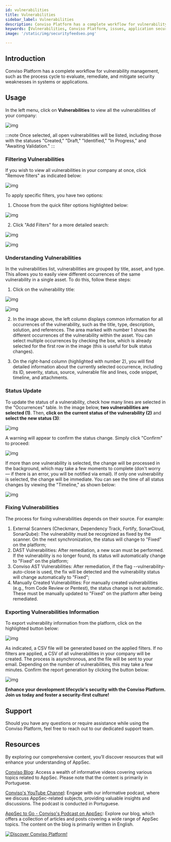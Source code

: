 ```yaml
---
id: vulnerabilities
title: Vulnerabilities
sidebar_label: Vulnerabilities
description: Conviso Platform has a complete workflow for vulnerability management, such as the process cycle to evaluate, remediate, and mitigate security weaknesses in systems or applications.
keywords: [Vulnerabilities, Conviso Platform, issues, application security, risk score, proactive risk management, findings]
image: '/static/img/securityfeedseo.png'

---
```

## Introduction

Conviso Platform has a complete workflow for vulnerability management, such as the process cycle to evaluate, remediate, and mitigate security weaknesses in systems or applications.

## Usage
In the left menu, click on **Vulnerabilities** to view all the vulnerabilities of your company:

<div style={{textAlign: 'center'}}>

![img](../../static/img/platform/vulnerabilities-img1.png "Vulnerabilities.")

</div>

:::note
Once selected, all open vulnerabilities will be listed, including those with the statuses "Created," "Draft," "Identified," "In Progress," and "Awaiting Validation."
:::

### Filtering Vulnerabilities

If you wish to view all vulnerabilities in your company at once, click "Remove filters" as indicated below:

<div style={{textAlign: 'center'}}>

![img](../../static/img/platform/vulnerabilities-img2.png "Vulnerabilities.")

</div>

To apply specific filters, you have two options:

1. Choose from the quick filter options highlighted below:

<div style={{textAlign: 'center'}}>

![img](../../static/img/platform/vulnerabilities-img3.png "Vulnerabilities.")

</div>

2. Click "Add Filters" for a more detailed search:

<div style={{textAlign: 'center'}}>

![img](../../static/img/platform/vulnerabilities-img4.png "Vulnerabilities.")

</div>

<div style={{textAlign: 'center'}}>

![img](../../static/img/platform/vulnerabilities-img5.png "Vulnerabilities.")

</div>

### Understanding Vulnerabilities

In the vulnerabilities list, vulnerabilities are grouped by title, asset, and type. This allows you to easily view different occurrences of the same vulnerability in a single asset. To do this, follow these steps:

1. Click on the vulnerability title:

<div style={{textAlign: 'center'}}>

![img](../../static/img/platform/vulnerabilities-img6.png "Vulnerabilities.")

</div>

<div style={{textAlign: 'center'}}>

![img](../../static/img/platform/vulnerabilities-img7.png "Vulnerabilities.")

</div>

2. In the image above, the left column displays common information for all occurrences of the vulnerability, such as the title, type, description, solution, and references. The area marked with number 1 shows the different occurrences of the vulnerability within the asset. You can select multiple occurrences by checking the box, which is already selected for the first row in the image (this is useful for bulk status changes).

3. On the right-hand column (highlighted with number 2), you will find detailed information about the currently selected occurrence, including its ID, severity, status, source, vulnerable file and lines, code snippet, timeline, and attachments.

### Status Update

To update the status of a vulnerability, check how many lines are selected in the "Occurrences" table. In the image below, **two vulnerabilities are selected (1)**. Then, **click on the current status of the vulnerability (2)** and **select the new status (3)**:

<div style={{textAlign: 'center'}}>

![img](../../static/img/platform/vulnerabilities-img8.png "Vulnerabilities.")

</div>

A warning will appear to confirm the status change. Simply click "Confirm" to proceed:

<div style={{textAlign: 'center'}}>

![img](../../static/img/platform/vulnerabilities-img9.png "Vulnerabilities.")

</div>

If more than one vulnerability is selected, the change will be processed in the background, which may take a few moments to complete (don't worry — if there is an error, you will be notified via email). If only one vulnerability is selected, the change will be immediate. You can see the time of all status changes by viewing the "Timeline," as shown below:

<div style={{textAlign: 'center'}}>

![img](../../static/img/platform/vulnerabilities-img10.png "Vulnerabilities.")

</div>

### Fixing Vulnerabilities

The process for fixing vulnerabilities depends on their source. For example:

1. External Scanners (Checkmarx, Dependency Track, Fortify, SonarCloud, SonarQube): The vulnerability must be recognized as fixed by the scanner. On the next synchronization, the status will change to "Fixed" on the platform;
2. DAST Vulnerabilities: After remediation, a new scan must be performed. If the vulnerability is no longer found, its status will automatically change to "Fixed" on the platform;
3. Conviso AST Vulnerabilities: After remediation, if the flag --vulnerability-auto-close is used, the fix will be detected and the vulnerability status will change automatically to "Fixed";
4. Manually Created Vulnerabilities: For manually created vulnerabilities (e.g., from Code Review or Pentest), the status change is not automatic. These must be manually updated to "Fixed" on the platform after being remediated.

### Exporting Vulnerabilities Information

To export vulnerability information from the platform, click on the highlighted button below:

<div style={{textAlign: 'center'}}>

![img](../../static/img/platform/vulnerabilities-img11.png "Vulnerabilities.")

</div>

As indicated, a CSV file will be generated based on the applied filters. If no filters are applied, a CSV of all vulnerabilities in your company will be created. The process is asynchronous, and the file will be sent to your email. Depending on the number of vulnerabilities, this may take a few minutes. Confirm the report generation by clicking the button below:

<div style={{textAlign: 'center'}}>

![img](../../static/img/platform/vulnerabilities-img12.png "Vulnerabilities.")

</div>

**Enhance your development lifecycle's security with the Conviso Platform. Join us today and foster a security-first culture!**

## Support

Should you have any questions or require assistance while using the Conviso Platform, feel free to reach out to our dedicated support team.

## Resources

By exploring our comprehensive content, you’ll discover resources that will enhance your understanding of AppSec.

[Conviso Blog](https://bit.ly/3JtXM8A): Access a wealth of informative videos covering various topics related to AppSec. Please note that the content is primarily in Portuguese.

[Conviso's YouTube Channel](https://bit.ly/3NIbbfM): Engage with our informative podcast, where we discuss AppSec-related subjects, providing valuable insights and discussions. The podcast is conducted in Portuguese.

[AppSec to Go - Conviso's Podcast on AppSec](https://spoti.fi/43UJQwN): Explore our blog, which offers a collection of articles and posts covering a wide range of AppSec topics. The content on the blog is primarily written in English.

[![Discover Conviso Platform!](https://no-cache.hubspot.com/cta/default/5613826/interactive-125788977029.png)](https://cta-service-cms2.hubspot.com/web-interactives/public/v1/track/redirect?encryptedPayload=AVxigLKtcWzoFbzpyImNNQsXC9S54LjJuklwM39zNd7hvSoR%2FVTX%2FXjNdqdcIIDaZwGiNwYii5hXwRR06puch8xINMyL3EXxTMuSG8Le9if9juV3u%2F%2BX%2FCKsCZN1tLpW39gGnNpiLedq%2BrrfmYxgh8G%2BTcRBEWaKasQ%3D&webInteractiveContentId=125788977029&portalId=5613826)